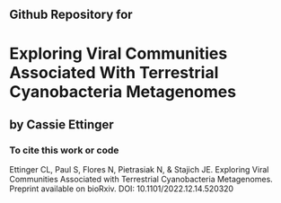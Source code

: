 ## Github Repository for
# Exploring Viral Communities Associated With Terrestrial Cyanobacteria Metagenomes

## by Cassie Ettinger 

### To cite this work or code

Ettinger CL, Paul S, Flores N, Pietrasiak N, & Stajich JE. Exploring Viral Communities Associated with Terrestrial Cyanobacteria Metagenomes. Preprint available on bioRxiv. DOI: 10.1101/2022.12.14.520320 
